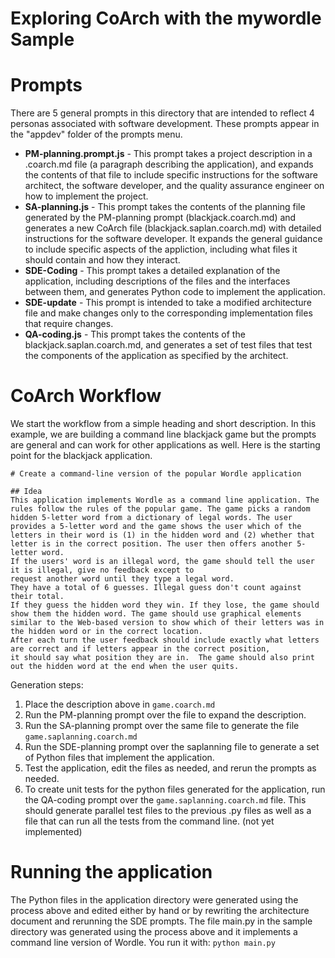 # Exploring CoArch with the mywordle Sample

# Prompts

There are 5 general prompts in this directory that are intended to reflect 4 personas associated with software development.  These prompts appear in the "appdev" folder of the prompts menu.

- **PM-planning.prompt.js** - This prompt takes a project description in a .coarch.md file (a paragraph describing the application), and expands the contents of that file to include specific instructions for the software architect, the software developer, and the quality assurance engineer on how to implement the project.
- **SA-planning.js** - This prompt takes the contents of the planning file generated by the PM-planning prompt (blackjack.coarch.md) and generates a new CoArch file (blackjack.saplan.coarch.md) with detailed instructions for the software developer.  It expands the general guidance to include specific aspects of the appliction, including what files it should contain and how they interact.
- **SDE-Coding** - This prompt takes a detailed explanation of the application, including descriptions of the files and the interfaces between them, and generates Python code to implement the application.
- **SDE-update** - This prompt is intended to take a modified architecture file and make changes only to the corresponding implementation files that require changes.
- **QA-coding.js** - This prompt takes the contents of the blackjack.saplan.coarch.md, and generates a set of test files that test the components of the application as specified by the architect.

# CoArch Workflow

We start the workflow from a simple heading and short description. In this example, we are building a command line blackjack game but the prompts are general and can work for other applications as well.  Here is the starting point for the blackjack application.

```
# Create a command-line version of the popular Wordle application

## Idea
This application implements Wordle as a command line application. The rules follow the rules of the popular game. The game picks a random hidden 5-letter word from a dictionary of legal words. The user provides a 5-letter word and the game shows the user which of the letters in their word is (1) in the hidden word and (2) whether that letter is in the correct position. The user then offers another 5-letter word. 
If the users' word is an illegal word, the game should tell the user it is illegal, give no feedback except to
request another word until they type a legal word.
They have a total of 6 guesses. Illegal guess don't count against their total.
If they guess the hidden word they win. If they lose, the game should show them the hidden word. The game should use graphical elements similar to the Web-based version to show which of their letters was in the hidden word or in the correct location.
After each turn the user feedback should include exactly what letters are correct and if letters appear in the correct position, 
it should say what position they are in.  The game should also print out the hidden word at the end when the user quits.
```

Generation steps:
1. Place the description above in ```game.coarch.md```
2. Run the PM-planning prompt over the file to expand the description.
3. Run the SA-planning prompt over the same file to generate the file ```game.saplanning.coarch.md```
4. Run the SDE-planning prompt over the saplanning file to generate a set of Python files that implement the application.
5. Test the application, edit the files as needed, and rerun the prompts as needed.
6. To create unit tests for the python files generated for the application, 
run the QA-coding prompt over the ```game.saplanning.coarch.md``` file.  This should
generate parallel test files to the previous .py files as well as a file that can run all the tests from the command line.  (not yet implemented)

# Running the application

The Python files in the application directory were generated using the process above and edited either by hand or by rewriting the architecture document and rerunning the SDE prompts. The file 
main.py in the sample directory was generated using the process above and it implements a command line version of Wordle.  You run it with:
```python main.py```